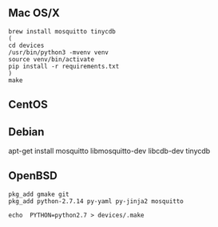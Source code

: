 
## Mac OS/X

```console
brew install mosquitto tinycdb
(
cd devices
/usr/bin/python3 -mvenv venv
source venv/bin/activate
pip install -r requirements.txt
)
make
```

## CentOS

## Debian

apt-get install mosquitto libmosquitto-dev libcdb-dev tinycdb

## OpenBSD

```console
pkg_add gmake git 
pkg_add python-2.7.14 py-yaml py-jinja2 mosquitto

echo  PYTHON=python2.7 > devices/.make
```


